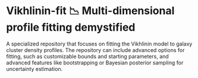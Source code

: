 # **Vikhlinin-fit** 📉 Multi-dimensional profile fitting demystified
A specialized repository that focuses on fitting the Vikhlinin model to galaxy cluster density profiles. The repository can include advanced options for fitting, such as customizable bounds and starting parameters, and advanced features like bootstrapping or Bayesian posterior sampling for uncertainty estimation.
